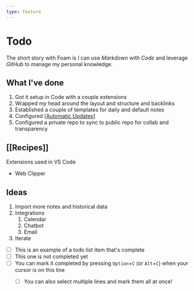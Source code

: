 ```yaml
---
type: feature
---
```

# Todo

The short story with Foam is I can use *Markdown* with *Code* and leverage *GitHub* to manage my personal knowledge.

## What I've done

1. Got it setup in Code with a couple extensions
2. Wrapped my head around the layout and structure and backlinks 
3. Established a couple of templates for daily and default notes
4. Configured [[Automatic Updates]]
5. Configured a private repo to sync to public repo for collab and transparency 

## [[Recipes]]

Extensions used in VS Code
- Web Clipper


## Ideas

1. Import more notes and historical data
2. Integrations
   1. Calendar
   2. Chatbot
   3. Email
3. Iterate

- [ ] This is an example of a todo list item that's complete
- [ ] This one is not completed yet
- [ ] You can mark it completed by pressing `Option`+`C` (or `Alt`+`C`) when your cursor is on this line
  - [ ] You can also select multiple lines and mark them all at once!


[//begin]: # "Autogenerated link references for markdown compatibility"
[Automatic Updates]: <Automatic Updates.md> "Automatic Updates"
[//end]: # "Autogenerated link references"
